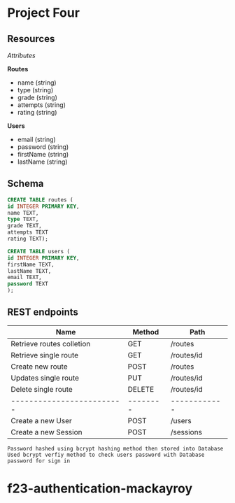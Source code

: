 # Project Four

## Resources

_Attributes_

**Routes**

- name (string)
- type (string)
- grade (string)
- attempts (string)
- rating (string)

**Users**

- email (string)
- password (string)
- firstName (string)
- lastName (string)

## Schema

```SQL
CREATE TABLE routes (
id INTEGER PRIMARY KEY,
name TEXT,
type TEXT,
grade TEXT,
attempts TEXT
rating TEXT);

CREATE TABLE users (
id INTEGER PRIMARY KEY,
firstName TEXT,
lastName TEXT,
email TEXT,
password TEXT
);
```

## REST endpoints

| Name                      | Method   | Path         |
| ------------------------- | -------- | ------------ |
| Retrieve routes colletion | GET      | /routes      |
| Retrieve single route     | GET      | /routes/id   |
| Create new route          | POST     | /routes      |
| Updates single route      | PUT      | /routes/id   |
| Delete single route       | DELETE   | /routes/id   |
| ------------------------- | -------- | ------------ |
| Create a new User         | POST     | /users       |
| Create a new Session      | POST     | /sessions    |

```
Password hashed using bcrypt hashing method then stored into Database
Used bcrypt verfiy method to check users password with Database password for sign in

```

# f23-authentication-mackayroy
